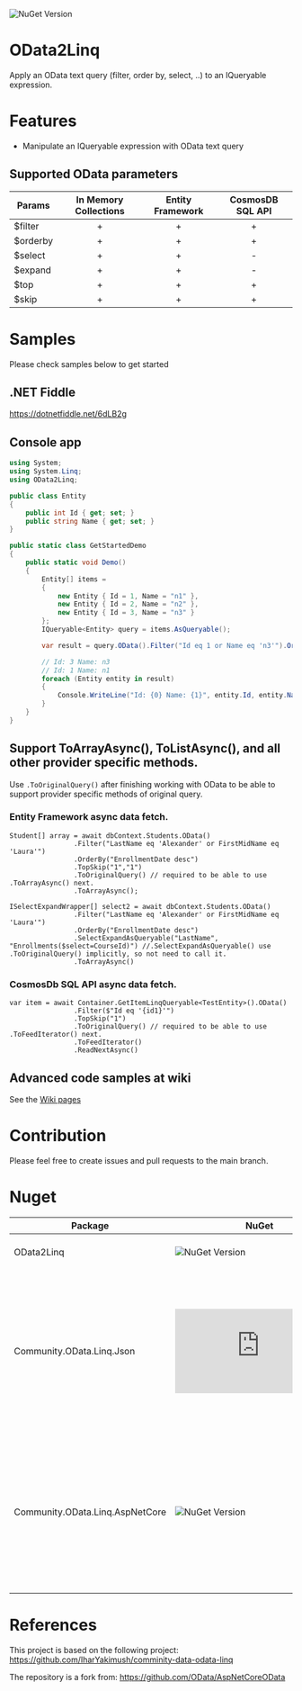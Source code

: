 ![NuGet Version](https://img.shields.io/nuget/v/OData2Linq)

# OData2Linq
Apply an OData text query (filter, order by, select, ..) to an IQueryable expression.

# Features
- Manipulate an IQueryable expression with OData text query

## Supported OData parameters
| Params        | In Memory Collections | Entity Framework | CosmosDB SQL API |
| ------------- |:---------------------:|:----------------:| :---------------:|
| $filter       |+                      | +                | +                |
| $orderby      |+                      | +                | +                |
| $select       |+                      | +                | -                |
| $expand       |+                      | +                | -                |
| $top          |+                      | +                | +                |
| $skip         |+                      | +                | +                |

# Samples
Please check samples below to get started

## .NET Fiddle
https://dotnetfiddle.net/6dLB2g

## Console app
```csharp
using System;
using System.Linq;
using OData2Linq;

public class Entity
{
    public int Id { get; set; }
    public string Name { get; set; }
}

public static class GetStartedDemo
{
    public static void Demo()
    {
        Entity[] items =
        {
            new Entity { Id = 1, Name = "n1" },
            new Entity { Id = 2, Name = "n2" },
            new Entity { Id = 3, Name = "n3" }
        };
        IQueryable<Entity> query = items.AsQueryable();

        var result = query.OData().Filter("Id eq 1 or Name eq 'n3'").OrderBy("Name desc").TopSkip("10", "0").ToArray();

        // Id: 3 Name: n3
        // Id: 1 Name: n1
        foreach (Entity entity in result)
        {
            Console.WriteLine("Id: {0} Name: {1}", entity.Id, entity.Name);
        }
    }
}
```

## Support ToArrayAsync(), ToListAsync(), and all other provider specific methods.
Use `.ToOriginalQuery()` after finishing working with OData to be able to support provider specific methods of original query.

### Entity Framework async data fetch.
```
Student[] array = await dbContext.Students.OData()
                .Filter("LastName eq 'Alexander' or FirstMidName eq 'Laura'")
                .OrderBy("EnrollmentDate desc")
                .TopSkip("1","1")
                .ToOriginalQuery() // required to be able to use .ToArrayAsync() next.
                .ToArrayAsync();

ISelectExpandWrapper[] select2 = await dbContext.Students.OData()
                .Filter("LastName eq 'Alexander' or FirstMidName eq 'Laura'")
                .OrderBy("EnrollmentDate desc")
                .SelectExpandAsQueryable("LastName", "Enrollments($select=CourseId)") //.SelectExpandAsQueryable() use .ToOriginalQuery() implicitly, so not need to call it.
                .ToArrayAsync()
```
### CosmosDb SQL API async data fetch.
```
var item = await Container.GetItemLinqQueryable<TestEntity>().OData()
                .Filter($"Id eq '{id1}'")
                .TopSkip("1")
                .ToOriginalQuery() // required to be able to use .ToFeedIterator() next.
                .ToFeedIterator()
                .ReadNextAsync()
```

## Advanced code samples at wiki
See the [Wiki pages](https://github.com/ArnaudB88/OData2Linq/wiki)

# Contribution
Please feel free to create issues and pull requests to the main branch.

# Nuget
| Package                         | NuGet                                                                            | Info             |
|---------------------------------|----------------------------------------------------------------------------------|------------------|
| OData2Linq                      | ![NuGet Version](https://img.shields.io/nuget/v/OData2Linq)                      | OData v8 support |
| Community.OData.Linq.Json       | ![NuGet Version](https://img.shields.io/nuget/v/Community.OData.Linq.Json)       | Still works on odata v7 libraries. Open an issue to create a new package for odata v8. |
| Community.OData.Linq.AspNetCore | ![NuGet Version](https://img.shields.io/nuget/v/Community.OData.Linq.AspNetCore) | Still works on odata v7 libraries. Open an issue to create a new package for odata v8. |

# References
This project is based on the following project:
https://github.com/IharYakimush/comminity-data-odata-linq

The repository is a fork from:
https://github.com/OData/AspNetCoreOData
